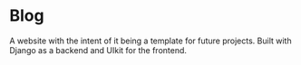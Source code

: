 # Blog
 A website with the intent of it being a template for future projects. Built with Django as a backend and UIkit for the frontend.
